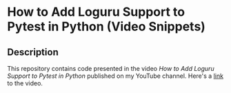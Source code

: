 # How to Add Loguru Support to Pytest in Python (Video Snippets)

## Description

This repository contains code presented in the video *How to Add Loguru Support to Pytest in Python* published on my YouTube channel.
Here's a [link](https://youtu.be/eFdVlyAGeZU) to the video.
